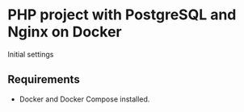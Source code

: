 # PHP project with PostgreSQL and Nginx on Docker

Initial settings

## Requirements

- Docker and Docker Compose installed.